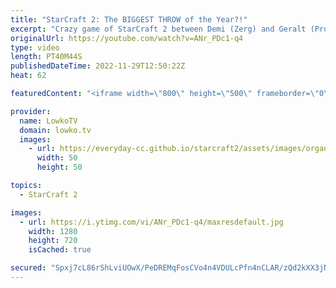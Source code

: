 ```yaml
---
title: "StarCraft 2: The BIGGEST THROW of the Year?!"
excerpt: "Crazy game of StarCraft 2 between Demi (Zerg) and Geralt (Protoss). This is a game where the Zerg player decides to go for a hyper aggressive opener, with as many tech switches on the back of it as possible. Protoss tries to defend, and slowly max out with Sky Toss units.  Support my work on Patreon:"
originalUrl: https://youtube.com/watch?v=ANr_PDc1-q4
type: video
length: PT40M44S
publishedDateTime: 2022-11-29T12:50:22Z
heat: 62

featuredContent: "<iframe width=\"800\" height=\"500\" frameborder=\"0\" src=\"https://www.youtube.com/embed/ANr_PDc1-q4\" allow=\"accelerometer; autoplay; encrypted-media; gyroscope; picture-in-picture\" allowfullscreen></iframe>"

provider:
  name: LowkoTV
  domain: lowko.tv
  images:
    - url: https://everyday-cc.github.io/starcraft2/assets/images/organizations/lowko.tv-50x50.jpg
      width: 50
      height: 50

topics:
  - StarCraft 2

images:
  - url: https://i.ytimg.com/vi/ANr_PDc1-q4/maxresdefault.jpg
    width: 1280
    height: 720
    isCached: true

secured: "Spxj7cL86rShLviUOwX/PeDREMqFosCVo4n4VDULcPfn4nCLAR/zQd2kXX3jNWuyWaZo7HZRzDLAJEsD36KaTntJUuns77TRoTSxVK3CzVy8DivCLa0nADVLZpEMaW27h7FBGXXu6TwoG2fRPI3dEewHW/gacbUGYYvTl/+mpzOU099+UFIGunkfo/4hkBc1N3JUgiZavO0XiAmKYh4zSbzj/gqOnkhjbLhJJeGjvBfmdprA2U7ABowdT5I9p9feDbHBMwxYHux93meQ5cZIBQlf43GzLKyTtyakb96umBdkuvfXhU7jUvZ3wFSXQLDRLYdv+29YyzDXx4kaONnA0Pb7/AXqMpL+1UrQ6N/iiqua8bbl6NUZRklYWJPc5YTRRCLTZsKrJF+zwtxWwLgSuFVPgO4CyKMKoYJfvBh5wmQ=;EfxzErxlZ/yj7A8mP0LCNA=="
---
```


